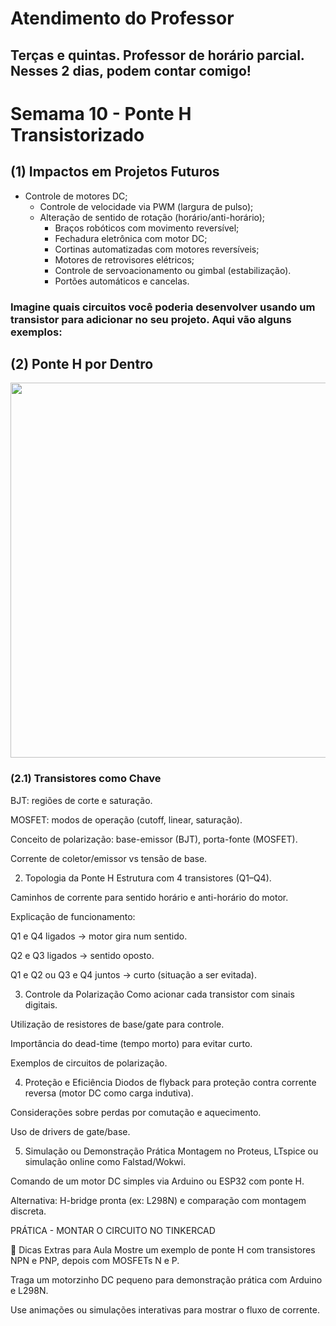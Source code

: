 # Atendimento do Professor

## Terças e quintas. Professor de horário parcial. Nesses 2 dias, podem contar comigo!

# Semama 10 - Ponte H Transistorizado

## (1) Impactos em Projetos Futuros

* Controle de motores DC;
  * Controle de velocidade via PWM (largura de pulso);
  * Alteração de sentido de rotação (horário/anti-horário);
    * Braços robóticos com movimento reversível;
    * Fechadura eletrônica com motor DC;
    * Cortinas automatizadas com motores reversíveis;
    * Motores de retrovisores elétricos;
    * Controle de servoacionamento ou gimbal (estabilização).
    * Portões automáticos e cancelas.



### Imagine quais circuitos você poderia desenvolver usando um transistor para adicionar no seu projeto. Aqui vão alguns exemplos:


## (2) Ponte H por Dentro


<img src="https://github.com/agodoi/m05-semana06/blob/main/imgs/ponte-01.jpeg" width="600">


### (2.1) Transistores como Chave

BJT: regiões de corte e saturação.

MOSFET: modos de operação (cutoff, linear, saturação).

Conceito de polarização: base-emissor (BJT), porta-fonte (MOSFET).

Corrente de coletor/emissor vs tensão de base.

2. Topologia da Ponte H
Estrutura com 4 transistores (Q1–Q4).

Caminhos de corrente para sentido horário e anti-horário do motor.

Explicação de funcionamento:

Q1 e Q4 ligados → motor gira num sentido.

Q2 e Q3 ligados → sentido oposto.

Q1 e Q2 ou Q3 e Q4 juntos → curto (situação a ser evitada).

3. Controle da Polarização
Como acionar cada transistor com sinais digitais.

Utilização de resistores de base/gate para controle.

Importância do dead-time (tempo morto) para evitar curto.

Exemplos de circuitos de polarização.

4. Proteção e Eficiência
Diodos de flyback para proteção contra corrente reversa (motor DC como carga indutiva).

Considerações sobre perdas por comutação e aquecimento.

Uso de drivers de gate/base.

5. Simulação ou Demonstração Prática
Montagem no Proteus, LTspice ou simulação online como Falstad/Wokwi.

Comando de um motor DC simples via Arduino ou ESP32 com ponte H.

Alternativa: H-bridge pronta (ex: L298N) e comparação com montagem discreta.

PRÁTICA - MONTAR O CIRCUITO NO TINKERCAD

📌 Dicas Extras para Aula
Mostre um exemplo de ponte H com transistores NPN e PNP, depois com MOSFETs N e P.

Traga um motorzinho DC pequeno para demonstração prática com Arduino e L298N.

Use animações ou simulações interativas para mostrar o fluxo de corrente.

